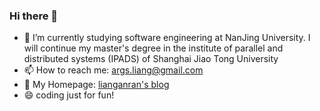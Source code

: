 ### Hi there 👋

<!--
**lar0129/lar0129** is a ✨ _special_ ✨ repository because its `README.md` (this file) appears on your GitHub profile.

Here are some ideas to get you started:
-->

- 🔭 I’m currently studying software engineering at NanJing University. I will continue my master's degree in the institute of parallel and distributed systems (IPADS) of Shanghai Jiao Tong University
- 📫 How to reach me: args.liang@gmail.com
- 👋 My Homepage: [lianganran's blog](https://lianganran.top/)
- 😄 coding just for fun!

<!--
![AnRan Liang's Most used languages](https://github-readme-stats.vercel.app/api/top-langs?username=lar0129&show_icons=true&count_private=true&theme=gotham)
-->

<!--
[![AnRan Liang's GitHub stats](https://github-readme-stats.vercel.app/api?username=lar0129)](https://github.com/anuraghazra/github-readme-stats)
-->
